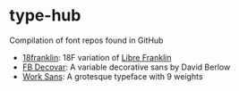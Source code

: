 # type-hub
Compilation of font repos found in GitHub

* [18franklin](https://github.com/18F/18franklin): 18F variation of [Libre Franklin](https://fonts.google.com/specimen/Libre+Franklin)
* [FB Decovar](https://github.com/TypeNetwork/fb-Decovar): A variable decorative sans by David Berlow
* [Work Sans](https://github.com/weiweihuanghuang/Work-Sans): A grotesque typeface with 9 weights


